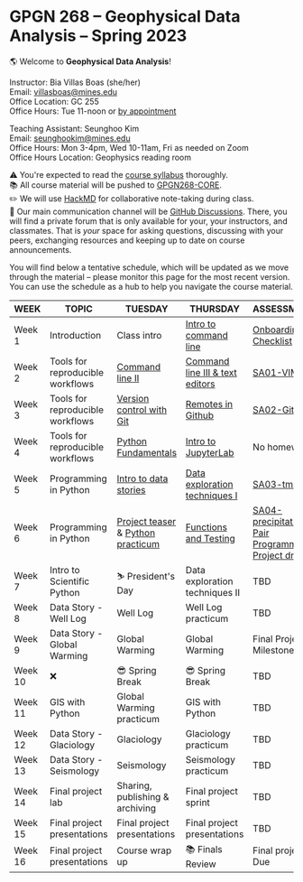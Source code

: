 # GPGN 268 – Geophysical Data Analysis – Spring 2023

🌎 Welcome to **Geophysical Data Analysis**! 

Instructor: Bia Villas Boas (she/her)   
Email: villasboas@mines.edu  
Office Location: GC 255   
Office Hours: Tue 11-noon or [by appointment](https://outlook.office.com/bookwithme/user/12dfdf8a370d4da38883619eb1ea9ff0@mines.edu/meetingtype/vVN_CGb6SES1g6k53wy79A2?anonymous)  

Teaching Assistant: Seunghoo Kim  
Email: seunghookim@mines.edu  
Office Hours: Mon 3-4pm, Wed 10-11am, Fri as needed on Zoom  
Office Hours Location: Geophysics reading room  

⚠️ You're expected to read the [course syllabus](https://github.com/GPGN-268/GPGN268-CORE/blob/main/docs/syllabus-fall2023.md) thoroughly.  
📚 All course material will be pushed to [GPGN268-CORE](https://github.com/GPGN-268/GPGN268-CORE).  
✏️ We will use [HackMD](https://hackmd.io/@villasboas/GPGN268/edit) for collaborative note-taking during class.   
💬 Our main communication channel will be [GitHub Discussions](https://github.com/orgs/GPGN-268/discussions). There, you will find a private forum that is only available for your, your instructors, and classmates. That is *your* space for asking questions, discussing with your peers, exchanging resources and keeping up to date on course announcements.  



You will find below a tentative schedule, which will be updated as we move through the material – please monitor this page for the most recent version. You can use the schedule as a hub to help you navigate the course material. 

| **WEEK** | **TOPIC**                        | **TUESDAY**                                 | **THURSDAY**                                       | **ASSESSMENT**           |
| -------- | -------------------------------- | ------------------------------------------- | -------------------------------------------------- | ------------------------ |
| Week 1   | Introduction                     | Class intro                                 | [Intro to command line](https://github.com/GPGN-268/GPGN268-CORE/blob/main/lecture-notes/L02-intro-shell.md)                              | [Onboarding Checklist](https://github.com/GPGN-268/GPGN268-CORE/blob/main/assignments/onboarding.md) |
| Week 2   | Tools for reproducible workflows | [Command line II](https://github.com/GPGN-268/GPGN268-CORE/blob/main/lecture-notes/L03-files-directories.md)                             | [Command line III & text editors](https://github.com/GPGN-268/GPGN268-CORE/blob/main/lecture-notes/L04-combine-commands.md)                    | [SA01-VIM](https://github.com/GPGN-268/GPGN268-CORE/tree/main/assignments)                 |
| Week 3   | Tools for reproducible workflows | [Version control with Git](https://github.com/GPGN-268/GPGN268-CORE/blob/main/lecture-notes/L05-version-control.md)                    | [Remotes in Github](https://github.com/GPGN-268/GPGN268-CORE/blob/main/lecture-notes/L06-git-remotes.md)                                  | [SA02-GitHub](https://github.com/GPGN-268/GPGN268-CORE/blob/main/assignments/SA02-github.md)              |
| Week 4   | Tools for reproducible workflows | [Python Fundamentals](https://github.com/GPGN-268/GPGN268-CORE/blob/main/lecture-notes/L07-intro-python.md)        | [Intro to JupyterLab](https://github.com/GPGN-268/GPGN268-CORE/blob/main/lecture-notes/L08-intro-jupyter.md) | No homework                      |
| Week 5   | Programming in Python            | [Intro to data stories](https://github.com/GPGN-268/GPGN268-CORE/tree/main/assignments/intro-python/notebooks) |[Data exploration techniques I](https://github.com/GPGN-268/GPGN268-CORE/blob/main/lecture-notes/L10-exploration.ipynb)                             | [SA03-tmax](https://github.com/GPGN-268/GPGN268-CORE/blob/main/assignments/SA03-meteo-denver.md)                      |
| Week 6   | Programming in Python            | [Project teaser](https://github.com/GPGN-268/GPGN268-CORE/blob/main/lecture-notes/L11-project-teaser.pdf) & [Python practicum](https://github.com/GPGN-268/GPGN268-CORE/tree/main/assignments/intro-python/notebooks)                      | [Functions and Testing](https://github.com/GPGN-268/GPGN268-CORE/blob/main/lecture-notes/L12-functions-testing.ipynb)                    | [SA04-precipitation](https://github.com/GPGN-268/GPGN268-CORE/blob/main/assignments/SA04-precip-denver.md), [Pair Programming](https://github.com/GPGN-268/GPGN268-CORE/blob/main/assignments/SA05-pair-programming.md), [Project draft](https://github.com/GPGN-268/GPGN268-CORE/blob/main/assignments/FP01-pitch.md)                     |    
| Week 7   | Intro to Scientific Python       |     ⛷️ President's Day              | Data exploration techniques II                     | TBD                      |
| Week 8   | Data Story - Well Log            | Well Log                                    | Well Log practicum                                 | TBD                      |
| Week 9   | Data Story - Global Warming      | Global Warming                              | Global Warming                                     | Final Project Milestone  |
| Week 10  | ❌                               | 😎 Spring Break                             | 😎  Spring Break                                   | TBD                      |
| Week 11  | GIS with Python                  | Global Warming practicum                    | GIS with Python                                    | TBD                      |
| Week 12  | Data Story - Glaciology          | Glaciology                                  | Glaciology practicum                               | TBD                      |
| Week 13  | Data Story - Seismology          | Seismology                                  | Seismology practicum                               | TBD                      |
| Week 14  | Final project lab                | Sharing, publishing & archiving             | Final project sprint                               | TBD                      |
| Week 15  | Final project presentations      | Final project presentations                 | Final project presentations                        | TBD                      |
| Week 16  | Final project presentations      | Course wrap up                              | 📚 Finals Review                                   | Final project Due        |

